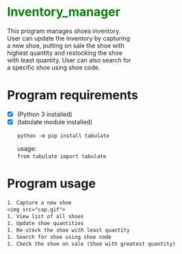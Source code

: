 # <span style="color:green;">Inventory_manager  </span>
This program manages shoes inventory.  
User can update the inventory by capturing  
a new shoe, putting on sale the shoe with  
highest quantity and restocking the shoe  
with least quantity. User can also search for  
a specific shoe using shoe code.

# Program requirements
- [x] (Python 3 installed)  
- [x] (tabulate module installed)  
    ```
    python -m pip install tabulate
    ```
    usage:  
        ```
        from tabulate import tabulate
        ```
# Program usage  

    1. Capture a new shoe
    <img src="cap.gif">
    1. View list of all shoes  
    1. Update shoe quantities  
    1. Re-stock the shoe with least quantity  
    1. Search for shoe using shoe code  
    1. Check the shoe on sale (Shoe with greatest quantity)

